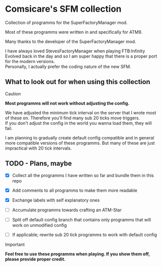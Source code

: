# Comsicare's SFM collection
Collection of programms for the SuperFactoryManager mod. <br>

Most of these programms were written in and specifically for ATM9. <br>

Many thanks to the developer of the SuperFactoryManager mod.<br>

I have always loved StevesFactoryManager when playing FTB:Infinity Evolved back in the day and so I am super happy that there is a proper port for the modern versions. <br>
Personally, I actually prefer the coding nature of the new SFM.<br>


## What to look out for when using this collection

> [!CAUTION]
> **Most programms will not work without adjusting the config.** 

We have adjusted the minimum tick interval on the server that I wrote most of these on. Therefore you'll find many sub 20 ticks move triggers. <br>
If you don't adjust the config in the world you wanna load them, they will fail. <br>

I am planning to gradually create default config compatible and in general more compatible versions of these programms. But many of these are just impractical with 20 tick intervals.<br> 


## TODO - Plans, maybe 

- [x] Collect all the programms I have written so far and bundle them in this repo
- [x] Add comments to all programms to make them more readable
- [x] Exchange labels with self explanatory ones 
- [ ] Accumulate programms towards crafting an ATM-Star
- [ ] Split off default config branch that contains only programms that will work on unmodified config
- [ ] If applicable; rewrite sub 20 tick programms to work with default config



> [!IMPORTANT]
> **Feel free to use these programms when playing. If you show them off, please provide proper credit.** 
